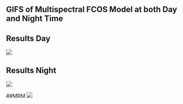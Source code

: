 ## GIFS of Multispectral FCOS Model at both Day and Night Time
## Results Day

![](day_fcos.gif)


## Results Night

![](night_fcos.gif)

##MRM
![](final_5dbdc1c4b982eb001444124b_509085.gif)

